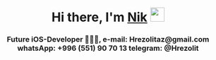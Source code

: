 <h1 align="center">Hi there, I'm <a href="https://mobile.twitter.com/Hrezolitaz" target="_blank">Nik</a> 
<img src="https://user-images.githubusercontent.com/62234354/216913489-1e922570-e576-4060-8de3-ff2cb3c9c150.gif" 
     height="32"/></h1>
<h3 align="center"> Future iOS-Developer 👨🏻‍💻, 
e-mail: Hrezolitaz@gmail.com
whatsApp: +996 (551) 90 70 13
telegram: @Hrezolit </h3>


<!---
hrezolit/hrezolit is a ✨ special ✨ repository because its `README.md` (this file) appears on your GitHub profile.
You can click the Preview link to take a look at your changes.
